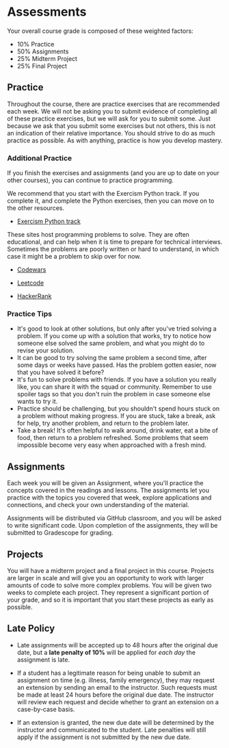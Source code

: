 # Assessments

<!-- UPDATE EACH TERM -->

Your overall course grade is composed of these weighted factors:

- 10% Practice
- 50% Assignments
- 25% Midterm Project
- 25% Final Project

## Practice

Throughout the course, there are practice exercises that are recommended each week.  We will not 
be asking you to submit evidence of completing all of these practice exercises, but we will ask for you to 
submit some.  Just because we ask that you submit some exercises but not others, this is not an indication 
of their relative importance.  You should strive to do as much practice as possible.  As with anything,
practice is how you develop mastery.

### Additional Practice

If you finish the exercises and assignments (and you are up to date on your other courses), you 
can continue to practice programming.

We recommend that you start with the Exercism Python track. If you complete it,
and complete the Python exercises, then you can move on to the other resources.

- [Exercism Python track](https://exercism.org/tracks/python)

These sites host programming problems to solve. They are often educational, and
can help when it is time to prepare for technical interviews. Sometimes the
problems are poorly written or hard to understand, in which case it might be a
problem to skip over for now.

- [Codewars](https://www.codewars.com/)

- [Leetcode](https://leetcode.com/)

- [HackerRank](https://www.hackerrank.com/)

### Practice Tips

- It's good to look at other solutions, but only after you've tried solving a
  problem. If you come up with a solution that works, try to notice how someone
  else solved the same problem, and what you might do to revise your solution.
- It can be good to try solving the same problem a second time, after some days
  or weeks have passed. Has the problem gotten easier, now that you have
  solved it before?
- It's fun to solve problems with friends. If you have a solution you really
  like, you can share it with the squad or community. Remember to use spoiler
  tags so that you don't ruin the problem in case someone else wants to try it.
- Practice should be challenging, but you shouldn't spend hours stuck on a 
  problem without making progress. If you are stuck, take a break, ask for help,
  try another problem, and return to the problem later.
- Take a break! It's often helpful to walk around, drink water, eat a bite of
  food, then return to a problem refreshed. Some problems that seem impossible
  become very easy when approached with a fresh mind.

## Assignments

Each week you will be given an Assignment, where you'll practice the concepts
covered in the readings and lessons.  The assignments let you practice with the topics you covered that week, explore applications and connections, and check your own understanding of the material.

Assignments will be distributed via GitHub classroom, and you will be asked to write significant code.  Upon 
completion of the assignments, they will be submitted to Gradescope for grading.

## Projects

You will have a midterm project and a final project in this course.  Projects are larger in scale and will
give you an opportunity to work with larger amounts of code to solve more complex problems.  You will be given two weeks to complete each project.  They represent a significant portion of your grade, and so it is important that you start these projects as early as possible.  

## Late Policy

- Late assignments will be accepted up to 48 hours after the original due date, but a **late penalty of 10%** will be applied for _each day_ the assignment is late.

- If a student has a legitimate reason for being unable to submit an assignment on time (e.g. illness, family emergency), they may request an extension by sending an email to the instructor. Such requests must be made at least 24 hours before the original due date. The instructor will review each request and decide whether to grant an extension on a case-by-case basis.

- If an extension is granted, the new due date will be determined by the instructor and communicated to the student. Late penalties will still apply if the assignment is not submitted by the new due date.
